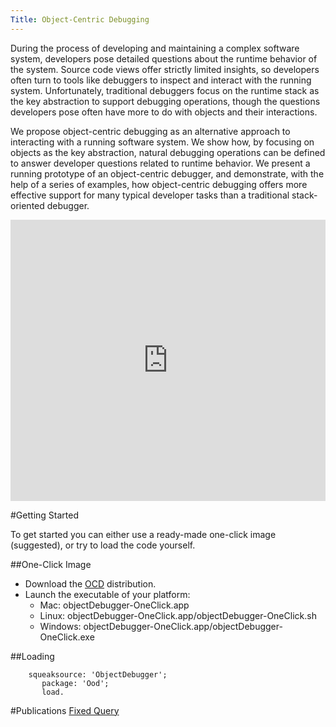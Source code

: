 ```yaml
---
Title: Object-Centric Debugging
---
```


During the process of developing and maintaining a complex software system, developers pose detailed questions about the runtime behavior of the system. Source code views offer strictly limited insights, so developers often turn to tools like debuggers to inspect and interact with the running system. Unfortunately, traditional debuggers focus on the runtime stack as the key abstraction to support debugging operations, though the questions developers pose often have more to do with objects and their interactions.

We propose object-centric debugging as an alternative approach to interacting with a running software system. We show how, by focusing on objects as the key abstraction, natural debugging operations can be defined to answer developer questions related to runtime behavior. We present a running prototype of an object-centric debugger, and demonstrate, with the help of a series of examples, how object-centric debugging offers more effective support for many typical developer tasks than a traditional stack-oriented debugger.


<div style="width: 100%" id="\__ss_13234611"><iframe src="http://www.slideshare.net/slideshow/embed_code/13234611" width="100%" height="450" frameborder="0" marginwidth="0" marginheight="0" scrolling="no"></iframe></div>



#Getting Started

To get started you can either use a ready-made one-click image (suggested), or try to load the code yourself.

##One-Click Image

-  Download the [OCD](http://scg.unibe.ch/jenkins/job/ObjectDebugger/lastSuccessfulBuild/artifact/objectDebugger-OneClick.zip) distribution.
-  Launch the executable of your platform:
	-  Mac: objectDebugger-OneClick.app
	-  Linux: objectDebugger-OneClick.app/objectDebugger-OneClick.sh
	-  Windows: objectDebugger-OneClick.app/objectDebugger-OneClick.exe


##Loading
``` Gofer new
 	squeaksource: 'ObjectDebugger';
       package: 'Ood';
       load.
```

#Publications
[Fixed Query](%assets_url%/scgbib/?query=*&filter=Year)
